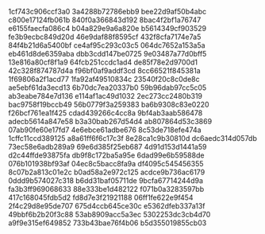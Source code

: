 1cf743c906ccf3a0
3a4288b72786ebb9
bee22d9af50b4abc
c800e17124fb061b
840f0a366843d192
8bac4f2bf1a76747
e6155faecfa086c4
b04a829e9a6a820e
b5614349cf903529
fe3b9ecbc849d20d
46e9daf88f8595cf
432f8cfa7174e7a5
84f4b21d6a5400bf
ce4af95c293c03c5
064dc7652a153a5a
eb461d8de6359aba
dbb3cdd147be0725
9e03487a77d0bff5
13e816a80cf8f1a9
64fcb251ccdc1ad4
de85f78e2d9700d1
42c328f874787d4a
f96bf0af9addf3cd
8cc66521f845381a
1f69806a2f1acd77
1fa92af49510834c
23540f20c8c0de8c
ae5ebf61da3ecd13
6b70dc7ea20337b0
59b96dab97cc5c05
ab3eabe784e7d136
e114af1ac49d1032
2ec273cc2480b319
bac9758f19bccb49
56b0779f3a259383
ba6b9308c83e0220
f26bcf761ea1f425
cdad439266c4cc8a
9bf4ab3aab586478
adecb5614a847e58
b3a30bab267d54d4
ab807864d53c3869
07ab90fe60e17fd7
4e6ebce61adbe676
8c53de718efe474a
1cffc11ccd389125
a8a61ff6f6c17c3f
8e28ca1c9b30810d
dc6aedc314d057db
73ec58e6adb289a9
69e6d385f25eb687
4d91d153d1441a59
d2c44ffde93875fa
db9f8c172ba5a95e
6dad99e6b59588de
076b101938bf93af
04ec8c5bacc8fa9a
df4095c545456355
8c07b2a813c01e2c
b0ad58a2e972c125
acdce9b736ac6179
0ddd9b574027c318
b6dd31baf05711de
9bcfa67714244d9a
fa3b3ff969068633
88e333be1d482122
f071b0a3283597bb
417c168045fdb5d2
fd8d7e3f21921188
06ff1fe622e9f454
2f4c29d8e95de707
675d4ccb645ce30c
e5362dfeb337a13f
49bbf6b2b20f3c88
53ab8909acc5a3ec
5302253dc3cb4d70
a9f9e315ef649852
733b43bae76f4b06
b5d355019855cb03
